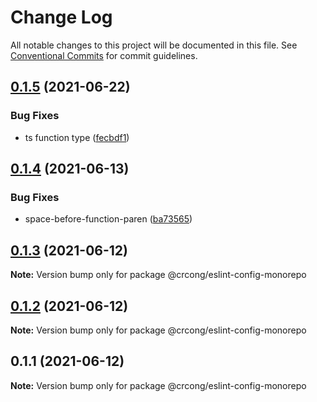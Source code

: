 # Change Log

All notable changes to this project will be documented in this file.
See [Conventional Commits](https://conventionalcommits.org) for commit guidelines.

## [0.1.5](https://github.com/crcong/eslint-config/compare/v0.1.4...v0.1.5) (2021-06-22)


### Bug Fixes

* ts function type ([fecbdf1](https://github.com/crcong/eslint-config/commit/fecbdf1882952d3e7937a4139ca5e23cea536e4e))





## [0.1.4](https://github.com/crcong/eslint-config/compare/v0.1.3...v0.1.4) (2021-06-13)


### Bug Fixes

* space-before-function-paren ([ba73565](https://github.com/crcong/eslint-config/commit/ba73565684e94275a3636dcabca7d7acb7b9d77b))





## [0.1.3](https://github.com/crcong/eslint-config/compare/v0.1.2...v0.1.3) (2021-06-12)

**Note:** Version bump only for package @crcong/eslint-config-monorepo





## [0.1.2](https://github.com/crcong/eslint-config/compare/v0.1.1...v0.1.2) (2021-06-12)

**Note:** Version bump only for package @crcong/eslint-config-monorepo





## 0.1.1 (2021-06-12)

**Note:** Version bump only for package @crcong/eslint-config-monorepo
